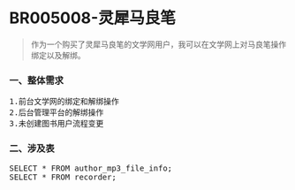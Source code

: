 # BR005008-灵犀马良笔
> 作为一个购买了灵犀马良笔的文学网用户，我可以在文学网上对马良笔操作绑定以及解绑。

### 一、整体需求
<pre>
1.前台文学网的绑定和解绑操作
2.后台管理平台的解绑操作
3.未创建图书用户流程变更
</pre>

### 二、涉及表
<pre>
SELECT * FROM author_mp3_file_info;
SELECT * FROM recorder;
</pre>